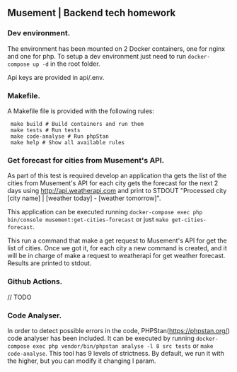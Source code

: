 ## Musement | Backend tech homework

### Dev environment.

The environment has been mounted on 2 Docker containers, one for nginx and one for php.
To setup a dev environment just need to run `docker-compose up -d` in the root folder.

Api keys are provided in api/.env.

### Makefile.

A Makefile file is provided with the following rules:

```
 make build # Build containers and run them
 make tests # Run tests
 make code-analyse # Run phpStan
 make help # Show all available rules
```

### Get forecast for cities from Musement's API.

As part of this test is required develop an application tha  gets 
the list of the cities from Musement's API for each city gets the forecast
for the next 2 days using http://api.weatherapi.com 
and print to STDOUT 
"Processed city [city name] | [weather today] - [weather tomorrow]".    

This application can be executed running 
`docker-compose exec php bin/console musement:get-cities-forecast` 
or just `make get-cities-forecast`.

This run a command that make a get request to Musement's API for get the list
of cities. Once we got it, for each city a new command is created, 
and it will be in charge of make a request to weatherapi for get weather forecast. 
Results are printed to stdout.

### Github Actions.

// TODO

### Code Analyser.

In order to detect possible errors in the code, PHPStan(https://phpstan.org/) code analyser has been included.
It can be executed by running `docker-compose exec php vendor/bin/phpstan analyse -l 8 src tests` or `make code-analyse`.
This tool has 9 levels of strictness. By default, we run it with the higher, but you can modify it changing l param.
